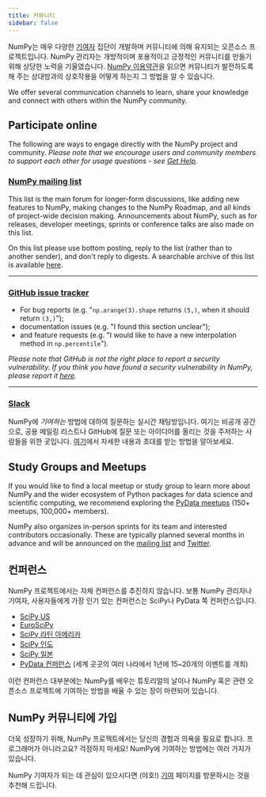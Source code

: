 ```yaml
---
title: 커뮤니티
sidebar: false
---
```


NumPy는 매우 다양한 [기여자](/gallery/team.html) 집단이 개발하며 커뮤니티에 의해 유지되는 오픈소스 프로젝트입니다. NumPy 관리자는 개방적이며 포용적이고 긍정적인 커뮤니티를 만들기 위해 상당한 노력을 기울였습니다. [NumPy 이용약관](/code-of-conduct)을 읽으면 커뮤니티가 발전하도록 해 주는 상대방과의 상호작용을 어떻게 하는지 그 방법을 알 수 있습니다.

We offer several communication channels to learn, share your knowledge and connect with others within the NumPy community.


## Participate online

The following are ways to engage directly with the NumPy project and community. _Please note that we encourage users and community members to support each other for usage questions - see [Get Help](/gethelp)._


### [NumPy mailing list](https://mail.python.org/mailman/listinfo/numpy-discussion)

This list is the main forum for longer-form discussions, like adding new features to NumPy, making changes to the NumPy Roadmap, and all kinds of project-wide decision making. Announcements about NumPy, such as for releases, developer meetings, sprints or conference talks are also made on this list.

On this list please use bottom posting, reply to the list (rather than to another sender), and don't reply to digests. A searchable archive of this list is available [here](http://numpy-discussion.10968.n7.nabble.com/).

***

### [GitHub issue tracker](https://github.com/numpy/numpy/issues)

- For bug reports (e.g. "`np.arange(3).shape` returns `(5,)`, when it should return `(3,)`");
- documentation issues (e.g. "I found this section unclear");
- and feature requests (e.g. "I would like to have a new interpolation method in `np.percentile`").

_Please note that GitHub is not the right place to report a security vulnerability. If you think you have found a security vulnerability in NumPy, please report it [here](https://tidelift.com/docs/security)._

***

### [Slack](https://numpy-team.slack.com)

NumPy에 _기여하는_ 방법에 대하여 질문하는 실시간 채팅방입니다. 여기는 비공개 공간으로, 공용 메일링 리스트나 GitHub에 질문 또는 아이디어를 올리는 것을 주저하는 사람들을 위한 곳입니다. [여기](https://numpy.org/devdocs/dev/index.html#contributing-to-numpy)에서 자세한 내용과 초대를 받는 방법을 알아보세요.


## Study Groups and Meetups

If you would like to find a local meetup or study group to learn more about NumPy and the wider ecosystem of Python packages for data science and scientific computing, we recommend exploring the [PyData meetups](https://www.meetup.com/pro/pydata/) (150+ meetups, 100,000+ members).

NumPy also organizes in-person sprints for its team and interested contributors occasionally. These are typically planned several months in advance and will be announced on the [mailing list](https://mail.python.org/mailman/listinfo/numpy-discussion) and [Twitter](https://twitter.com/numpy_team).


## 컨퍼런스

NumPy 프로젝트에서는 자체 컨퍼런스를 추진하지 않습니다. 보통 NumPy 관리자나 기여자, 사용자들에게 가장 인기 있는 컨퍼런스는 SciPy나 PyData 쪽 컨퍼런스입니다.

- [SciPy US](https://conference.scipy.org)
- [EuroSciPy](https://www.euroscipy.org)
- [SciPy 라틴 아메리카](https://www.scipyla.org)
- [SciPy 인도](https://scipy.in)
- [SciPy 일본](https://conference.scipy.org)
- [PyData 컨퍼런스](https://pydata.org/event-schedule/) (세계 곳곳의 여러 나라에서 1년에 15~20개의 이벤트를 개최)

이런 컨퍼런스 대부분에는 NumPy를 배우는 튜토리얼의 날이나 NumPy 혹은 관련 오픈소스 프로젝트에 기여하는 방법을 배울 수 있는 장이 마련되어 있습니다.


## NumPy 커뮤니티에 가입

더욱 성장하기 위해, NumPy 프로젝트에서는 당신의 경험과 의욕을 필요로 합니다. 프로그래머가 아니라고요? 걱정하지 마세요! NumPy에 기여하는 방법에는 여러 가지가 있습니다.

NumPy 기여자가 되는 데 관심이 있으시다면 (야호!) [기여](/contribute) 페이지를 방문하시는 것을 추천해 드립니다.

